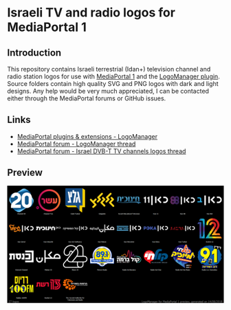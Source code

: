 # Israeli TV and radio logos for MediaPortal 1

## Introduction

This repository contains Israeli terrestrial (Idan+) television channel and radio station logos for use with [MediaPortal 1](https://www.team-mediaportal.com/) and the [LogoManager plugin](https://www.team-mediaportal.com/extensions/utilities/logomanager). Source folders contain high quality SVG and PNG logos with dark and light designs. Any help would be very much appreciated, I can be contacted either through the MediaPortal forums or GitHub issues.

## Links

* [MediaPortal plugins & extensions - LogoManager](https://www.team-mediaportal.com/extensions/utilities/logomanager)
* [MediaPortal forum - LogoManager thread](https://forum.team-mediaportal.com/threads/logomanager-1-0-0-1-23-11-2015.119376/)
* [MediaPortal forum - Israel DVB-T TV channels logos thread](https://forum.team-mediaportal.com/threads/israel-dvb-t-tv-channels-logos-plugin-1-2-0-01-01-2014.84605/)

## Preview

![IL Preview](/Preview.png)
